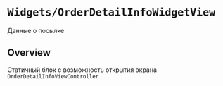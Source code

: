 # ``Widgets/OrderDetailInfoWidgetView``

Данные о посылке

## Overview

Статичный блок с возможность открытия экрана ``OrderDetailInfoViewController``
